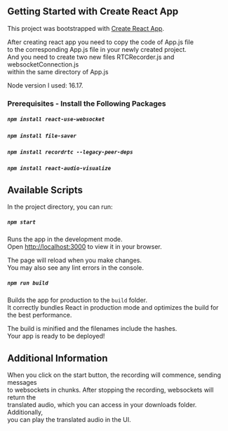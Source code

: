 ## Getting Started with Create React App

This project was bootstrapped with [Create React App](https://github.com/facebook/create-react-app).



After creating react app you need to copy the code of App.js file\
to the corresponding App.js file in your newly created project.\
And you need to create two new files RTCRecorder.js and websocketConnection.js\
within the same directory of App.js

Node version I used: 16.17.
### Prerequisites - Install the Following Packages

##### `npm install react-use-websocket`
##### `npm install file-saver`
##### `npm install recordrtc --legacy-peer-deps`
##### `npm install react-audio-visualize`


## Available Scripts

In the project directory, you can run:

##### `npm start`

Runs the app in the development mode.\
Open [http://localhost:3000](http://localhost:3000) to view it in your browser.

The page will reload when you make changes.\
You may also see any lint errors in the console.

##### `npm run build`

Builds the app for production to the `build` folder.\
It correctly bundles React in production mode and optimizes the build for the best performance.

The build is minified and the filenames include the hashes.\
Your app is ready to be deployed!

## Additional Information

When you click on the start button, the recording will commence, sending messages\
to websockets in chunks. After stopping the recording, websockets will return the\
translated audio, which you can access in your downloads folder. Additionally,\
you can play the translated audio in the UI.
